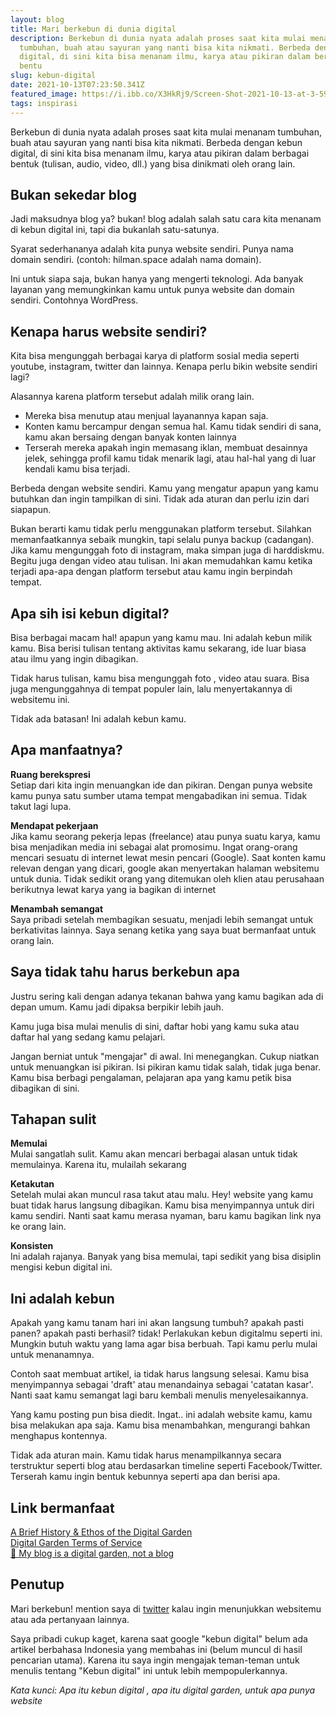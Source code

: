 ```yaml
---
layout: blog
title: Mari berkebun di dunia digital
description: Berkebun di dunia nyata adalah proses saat kita mulai menanam
  tumbuhan, buah atau sayuran yang nanti bisa kita nikmati. Berbeda dengan kebun
  digital, di sini kita bisa menanam ilmu, karya atau pikiran dalam berbagai
  bentu
slug: kebun-digital
date: 2021-10-13T07:23:50.341Z
featured_image: https://i.ibb.co/X3HkRj9/Screen-Shot-2021-10-13-at-3-59-51-PM.png
tags: inspirasi
---
```

Berkebun di dunia nyata adalah proses saat kita mulai menanam tumbuhan, buah atau sayuran yang nanti bisa kita nikmati. Berbeda dengan kebun digital, di sini kita bisa menanam ilmu, karya atau pikiran dalam berbagai bentuk (tulisan, audio, video, dll.) yang bisa dinikmati oleh orang lain.

## Bukan sekedar blog
Jadi maksudnya blog ya? bukan! blog adalah salah satu cara kita menanam di kebun digital ini, tapi dia bukanlah satu-satunya. 

Syarat sederhananya adalah kita punya website sendiri. Punya nama domain sendiri. (contoh: hilman.space adalah nama domain).

Ini untuk siapa saja, bukan hanya yang mengerti teknologi. Ada banyak layanan yang memungkinkan kamu untuk punya website dan domain sendiri. Contohnya WordPress.

## Kenapa harus website sendiri?
Kita bisa mengunggah berbagai karya di platform sosial media seperti youtube, instagram, twitter dan lainnya. Kenapa perlu bikin website sendiri lagi?

Alasannya karena platform tersebut adalah milik orang lain. 
- Mereka bisa menutup atau menjual layanannya kapan saja.
- Konten kamu bercampur dengan semua hal. Kamu tidak sendiri di sana, kamu akan bersaing dengan banyak konten lainnya
- Terserah mereka apakah ingin memasang iklan, membuat desainnya jelek, sehingga profil kamu tidak menarik lagi, atau hal-hal yang di luar kendali kamu bisa terjadi.

Berbeda dengan website sendiri. Kamu yang mengatur apapun yang kamu butuhkan dan ingin tampilkan di sini. Tidak ada aturan dan perlu izin dari siapapun.

Bukan berarti kamu tidak perlu menggunakan platform tersebut. Silahkan memanfaatkannya sebaik mungkin, tapi selalu punya backup (cadangan). Jika kamu mengunggah foto di instagram, maka simpan juga di harddiskmu. Begitu juga dengan video atau tulisan. Ini akan memudahkan kamu ketika terjadi apa-apa dengan platform tersebut atau kamu ingin berpindah tempat.

## Apa sih isi kebun digital?
Bisa berbagai macam hal! apapun yang kamu mau. Ini adalah kebun milik kamu. Bisa berisi tulisan tentang aktivitas kamu sekarang, ide luar biasa atau ilmu yang ingin dibagikan.

Tidak harus tulisan, kamu bisa mengunggah foto , video atau suara. Bisa juga mengunggahnya di tempat populer lain, lalu menyertakannya di websitemu ini. 

Tidak ada batasan! Ini adalah kebun kamu.

## Apa manfaatnya?
**Ruang berekspresi**  
Setiap dari kita ingin menuangkan ide dan pikiran. Dengan punya website kamu punya satu sumber utama tempat mengabadikan ini semua. Tidak takut lagi lupa.

**Mendapat pekerjaan**  
Jika kamu seorang pekerja lepas (freelance) atau punya suatu karya, kamu bisa menjadikan media ini sebagai alat promosimu. Ingat orang-orang mencari sesuatu di internet lewat mesin pencari (Google). Saat konten kamu relevan dengan yang dicari, google akan menyertakan halaman websitemu untuk dunia. Tidak sedikit orang yang ditemukan oleh klien atau perusahaan berikutnya lewat karya yang ia bagikan di internet

**Menambah semangat**  
Saya pribadi setelah membagikan sesuatu, menjadi lebih semangat untuk berkativitas lainnya. Saya senang ketika yang saya buat bermanfaat untuk orang lain.

## Saya tidak tahu harus berkebun apa
Justru sering kali dengan adanya tekanan bahwa yang kamu bagikan ada di depan umum. Kamu jadi dipaksa berpikir lebih jauh.

Kamu juga bisa mulai menulis di sini, daftar hobi yang kamu suka atau daftar hal yang sedang kamu pelajari.

Jangan berniat untuk "mengajar" di awal. Ini menegangkan. Cukup niatkan untuk menuangkan isi pikiran. Isi pikiran kamu tidak salah, tidak juga benar. Kamu bisa berbagi pengalaman, pelajaran apa yang kamu petik bisa dibagikan di sini.

## Tahapan sulit
**Memulai**  
Mulai sangatlah sulit. Kamu akan mencari berbagai alasan untuk tidak memulainya. Karena itu, mulailah sekarang

**Ketakutan**  
Setelah mulai akan muncul rasa takut atau malu. Hey! website yang kamu buat tidak harus langsung dibagikan. Kamu bisa menyimpannya untuk diri kamu sendiri. Nanti saat kamu merasa nyaman, baru kamu bagikan link nya ke orang lain.

**Konsisten**  
Ini adalah rajanya. Banyak yang  bisa memulai, tapi sedikit yang bisa disiplin mengisi kebun digital ini.

## Ini adalah kebun
Apakah yang kamu tanam hari ini akan langsung tumbuh? apakah pasti panen? apakah pasti berhasil? tidak! Perlakukan kebun digitalmu seperti ini. Mungkin butuh waktu yang lama agar bisa berbuah. Tapi kamu perlu mulai untuk menanamnya.

Contoh saat membuat artikel, ia tidak harus langsung selesai. Kamu bisa menyimpannya sebagai 'draft' atau menandainya sebagai 'catatan kasar'. Nanti saat kamu semangat lagi baru kembali menulis menyelesaikannya.

Yang kamu posting pun bisa diedit. Ingat.. ini adalah website kamu, kamu bisa melakukan apa saja. Kamu bisa menambahkan, mengurangi bahkan menghapus kontennya.

Tidak ada aturan main. Kamu tidak harus menampilkannya secara terstruktur seperti blog atau berdasarkan timeline seperti Facebook/Twitter. Terserah kamu ingin bentuk kebunnya seperti apa dan berisi apa.

## Link bermanfaat 
[A Brief History & Ethos of the Digital Garden](https://maggieappleton.com/garden-history)  
[Digital Garden Terms of Service](https://www.swyx.io/digital-garden-tos/)  
[🌱 My blog is a digital garden, not a blog](https://joelhooks.com/digital-garden)

## Penutup
Mari berkebun! mention saya di [twitter](https://twitter.com/hilmanski) kalau ingin menunjukkan websitemu atau ada pertanyaan lainnya.

Saya pribadi cukup kaget, karena saat google "kebun digital" belum ada artikel berbahasa Indonesia yang membahas ini (belum muncul di hasil pencarian utama). Karena itu saya ingin mengajak teman-teman untuk menulis tentang "Kebun digital" ini untuk lebih mempopulerkannya.

*Kata kunci: Apa itu kebun digital , apa itu digital garden, untuk apa punya website*